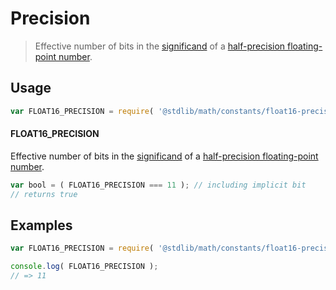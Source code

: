 # Precision

> Effective number of bits in the [significand][significand] of a [half-precision floating-point number][ieee754].

<section class="usage">

## Usage

``` javascript
var FLOAT16_PRECISION = require( '@stdlib/math/constants/float16-precision' );
```

#### FLOAT16_PRECISION

Effective number of bits in the [significand][significand] of a [half-precision floating-point number][ieee754].

``` javascript
var bool = ( FLOAT16_PRECISION === 11 ); // including implicit bit
// returns true
```

</section>

<!-- /.usage -->


<section class="examples">

## Examples

<!-- TODO: better example -->

``` javascript
var FLOAT16_PRECISION = require( '@stdlib/math/constants/float16-precision' );

console.log( FLOAT16_PRECISION );
// => 11
```

</section>

<!-- /.examples -->


<section class="links">

[ieee754]: https://en.wikipedia.org/wiki/IEEE_754-1985
[significand]: https://en.wikipedia.org/wiki/Significand

</section>

<!-- /.links -->
